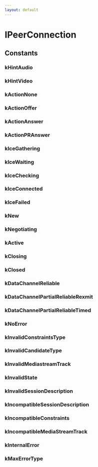 ```yaml
---
layout: default
---
```


# IPeerConnection #

## Constants ##

### kHintAudio ###

### kHintVideo ###

### kActionNone ###

### kActionOffer ###

### kActionAnswer ###

### kActionPRAnswer ###

### kIceGathering ###

### kIceWaiting ###

### kIceChecking ###

### kIceConnected ###

### kIceFailed ###

### kNew ###

### kNegotiating ###

### kActive ###

### kClosing ###

### kClosed ###

### kDataChannelReliable ###

### kDataChannelPartialReliableRexmit ###

### kDataChannelPartialReliableTimed ###

### kNoError ###

### kInvalidConstraintsType ###

### kInvalidCandidateType ###

### kInvalidMediastreamTrack ###

### kInvalidState ###

### kInvalidSessionDescription ###

### kIncompatibleSessionDescription ###

### kIncompatibleConstraints ###

### kIncompatibleMediaStreamTrack ###

### kInternalError ###

### kMaxErrorType ###

